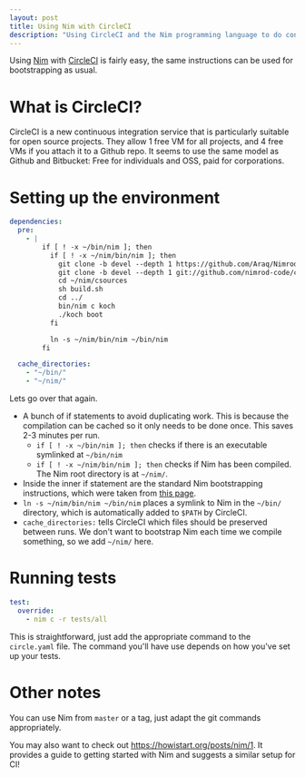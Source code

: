```yaml
---
layout: post
title: Using Nim with CircleCI
description: "Using CircleCI and the Nim programming language to do continous integration"
---
```

Using [Nim][] with [CircleCI][] is fairly easy, the same instructions can be
used for bootstrapping as usual.

# What is CircleCI?
CircleCI is a new continuous integration service that is particularly
suitable for open source projects. They allow 1 free VM for all projects, and
4 free VMs if you attach it to a Github repo. It seems to use the same model as
Github and Bitbucket: Free for individuals and OSS, paid for corporations.

# Setting up the environment

``` yaml
dependencies:
  pre:
    - |
        if [ ! -x ~/bin/nim ]; then
          if [ ! -x ~/nim/bin/nim ]; then
            git clone -b devel --depth 1 https://github.com/Araq/Nimrod.git ~/nim/
            git clone -b devel --depth 1 git://github.com/nimrod-code/csources ~/nim/csources/
            cd ~/nim/csources
            sh build.sh
            cd ../
            bin/nim c koch
            ./koch boot
          fi

          ln -s ~/nim/bin/nim ~/bin/nim
        fi

  cache_directories:
    - "~/bin/"
    - "~/nim/"
```

Lets go over that again.

- A bunch of if statements to avoid duplicating work. This is because the
  compilation can be cached so it only needs to be done once. This saves 2-3
  minutes per run.
  - `if [ ! -x ~/bin/nim ]; then` checks if there is an executable symlinked at
    `~/bin/nim`
  - `if [ ! -x ~/nim/bin/nim ]; then` checks if Nim has been compiled. The Nim
    root directory is at `~/nim/`.
- Inside the inner if statement are the standard Nim bootstrapping
  instructions, which were taken from [this page][nim-install].
- `ln -s ~/nim/bin/nim ~/bin/nim` places a symlink to Nim in the `~/bin/`
  directory, which is automatically added to `$PATH` by CircleCI.
- `cache_directories:` tells CircleCI which files should be preserved between
  runs. We don't want to bootstrap Nim each time we compile something, so we
  add `~/nim/` here.

[Nim]: http://nim-lang.org/
[CircleCI]: https://circleci.com/
[nim-install]: http://nim-lang.org/download.html#installation-from-github

# Running tests

``` yaml
test:
  override:
    - nim c -r tests/all
```

This is straightforward, just add the appropriate command to the `circle.yaml`
file. The command you'll have use depends on how you've set up your tests.

# Other notes

You can use Nim from `master` or a tag, just adapt the git commands
appropriately.

You may also want to check out <https://howistart.org/posts/nim/1>. It provides
a guide to getting started with Nim and suggests a similar setup for CI!
